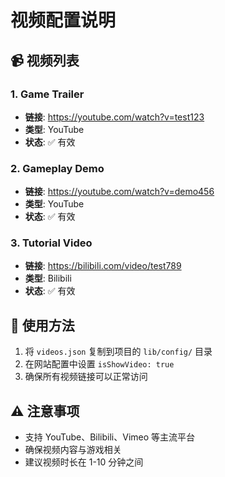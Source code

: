# 视频配置说明

## 📹 视频列表

### 1. Game Trailer
- **链接**: https://youtube.com/watch?v=test123
- **类型**: YouTube
- **状态**: ✅ 有效

### 2. Gameplay Demo
- **链接**: https://youtube.com/watch?v=demo456
- **类型**: YouTube
- **状态**: ✅ 有效

### 3. Tutorial Video
- **链接**: https://bilibili.com/video/test789
- **类型**: Bilibili
- **状态**: ✅ 有效


## 🔧 使用方法

1. 将 `videos.json` 复制到项目的 `lib/config/` 目录
2. 在网站配置中设置 `isShowVideo: true`
3. 确保所有视频链接可以正常访问

## ⚠️ 注意事项

- 支持 YouTube、Bilibili、Vimeo 等主流平台
- 确保视频内容与游戏相关
- 建议视频时长在 1-10 分钟之间
